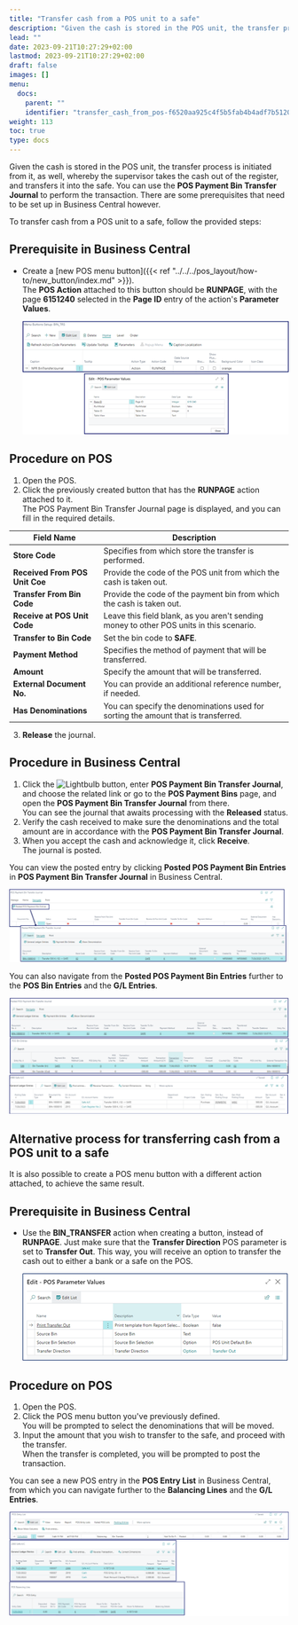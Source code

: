 ```yaml
---
title: "Transfer cash from a POS unit to a safe"
description: "Given the cash is stored in the POS unit, the transfer process is initiated from it, as well, whereby the supervisor takes the cash out of the register, and transfers it into the safe."
lead: ""
date: 2023-09-21T10:27:29+02:00
lastmod: 2023-09-21T10:27:29+02:00
draft: false
images: []
menu:
  docs:
    parent: ""
    identifier: "transfer_cash_from_pos-f6520aa925c4f5b5fab4b4adf7b51200"
weight: 113
toc: true
type: docs
---
```


Given the cash is stored in the POS unit, the transfer process is initiated from it, as well, whereby the supervisor takes the cash out of the register, and transfers it into the safe. You can use the **POS Payment Bin Transfer Journal** to perform the transaction. There are some prerequisites that need to be set up in Business Central however.

To transfer cash from a POS unit to a safe, follow the provided steps:

## Prerequisite in Business Central

- Create a [new POS menu button]({{< ref "../../../pos_layout/how-to/new_button/index.md" >}}).      
  The **POS Action** attached to this button should be **RUNPAGE**, with the page **6151240** selected in the **Page ID** entry of the action's **Parameter Values**.

   ![transfer_from_pos_parameters](Images/transfer_from_pos_parameters.png)

## Procedure on POS

1. Open the POS.
2. Click the previously created button that has the **RUNPAGE** action attached to it.      
   The POS Payment Bin Transfer Journal page is displayed, and you can fill in the required details.

| Field Name      | Description |
| ----------- | ----------- |
| **Store Code** | Specifies from which store the transfer is performed. |
| **Received From POS Unit Coe** | Provide the code of the POS unit from which the cash is taken out. |
| **Transfer From Bin Code** | Provide the code of the payment bin from which the cash is taken out. |
| **Receive at POS Unit Code** | Leave this field blank, as you aren't sending money to other POS units in this scenario. |
| **Transfer to Bin Code** | Set the bin code to **SAFE**. | 
| **Payment Method** | Specifies the method of payment that will be transferred. | 
| **Amount** | Specify the amount that will be transferred. | 
| **External Document No.** |  You can provide an additional reference number, if needed. | 
| **Has Denominations** | You can specify the denominations used for sorting the amount that is transferred. | 

3. **Release** the journal. 

## Procedure in Business Central

1. Click the ![Lightbulb](Lightbulb_icon.PNG) button, enter **POS Payment Bin Transfer Journal**, and choose the related link or go to the **POS Payment Bins** page, and open the **POS Payment Bin Transfer Journal** from there.    
   You can see the journal that awaits processing with the **Released** status. 
2. Verify the cash received to make sure the denominations and the total amount are in accordance with the **POS Payment Bin Transfer Journal**.
3. When you accept the cash and acknowledge it, click **Receive**.     
   The journal is posted.       

You can view the posted entry by clicking **Posted POS Payment Bin Entries** in **POS Payment Bin Transfer Journal** in Business Central.

![transfer_from_pos_results](Images/transfer_from_pos_results.png)

You can also navigate from the **Posted POS Payment Bin Entries** further to the **POS Bin Entries** and the **G/L Entries**.

![transfer_from_pos_results2](Images/transfer_from_pos_results2.png)

## Alternative process for transferring cash from a POS unit to a safe

It is also possible to create a POS menu button with a different action attached, to achieve the same result. 

## Prerequisite in Business Central

- Use the **BIN_TRANSFER** action when creating a button, instead of **RUNPAGE**. Just make sure that the **Transfer Direction** POS parameter is set to **Transfer Out**. This way, you will receive an option to transfer the cash out to either a bank or a safe on the POS.

  ![transfer_parameters](Images/transfer_parameters.png)

## Procedure on POS

1. Open the POS. 
2. Click the POS menu button you've previously defined.   
   You will be prompted to select the denominations that will be moved.
3. Input the amount that you wish to transfer to the safe, and proceed with the transfer.     
   When the transfer is completed, you will be prompted to post the transaction.

You can see a new POS entry in the **POS Entry List** in Business Central, from which you can navigate further to the **Balancing Lines** and the **G/L Entries**.

![alternative_result](Images/alternative_result.png)